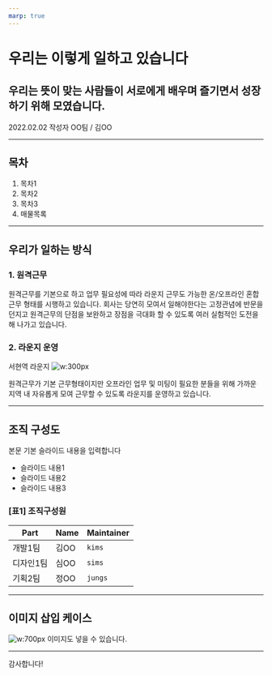 ```yaml
---
marp: true
---
```


<!--
theme: ppt
paginate: true
-->


<!--
_class: cover
-->

# 우리는 이렇게 일하고 있습니다

## 우리는 뜻이 맞는 사람들이 서로에게 배우며 즐기면서 성장하기 위해 모였습니다.

2022.02.02
작성자 OO팀 / 김OO 

---

<!--
_class: toc
-->

## 목차
1. 목차1
2. 목차2
3. 목차3
4. 매물목록

---

## 우리가 일하는 방식

### 1. 원격근무
 원격근무를 기본으로 하고 업무 필요성에 따라 라운지 근무도 가능한 온/오프라인 혼합근무 형태를 시행하고 있습니다. 회사는 당연히 모여서 일해야한다는 고정관념에 반문을 던지고 원격근무의 단점을 보완하고 장점을 극대화 할 수 있도록 여러 실험적인 도전을 해 나가고 있습니다.

 ### 2. 라운지 운영

서현역 라운지 
![w:300px](https://oopy.lazyrockets.com/api/v2/notion/image?src=https%3A%2F%2Fs3-us-west-2.amazonaws.com%2Fsecure.notion-static.com%2F7e54dec2-0c11-4641-b91c-52ccb285cd4c%2FUntitled.png&blockId=f1442dc6-daa2-45b5-b3b0-2e19f666a487)

원격근무가 기본 근무형태이지만 오프라인 업무 및 미팅이 필요한 분들을 위해 가까운 지역 내 자유롭게 모여 근무할 수 있도록 라운지를 운영하고 있습니다. 

--- 
## 조직 구성도

본문 기본 슬라이드 내용을 입력합니다 
- 슬라이드 내용1
- 슬라이드 내용2
- 슬라이드 내용3


### [표1] 조직구성원

| Part | Name | Maintainer |
| --------- | ----------- | -- |
| 개발1팀 | 김OO | `kims` |
| 디자인1팀 | 심OO | `sims` |
| 기획2팀 | 정OO | `jungs` |

---

## 이미지 삽입 케이스

![w:700px](https://oopy.lazyrockets.com/api/v2/notion/image?src=https%3A%2F%2Fs3-us-west-2.amazonaws.com%2Fsecure.notion-static.com%2F2c979f92-dc82-41fd-be93-41c77349a8ed%2Fcity_retouch_0609.jpg&blockId=de075330-092b-406c-86df-89836eb4c09a)
이미지도 넣을 수 있습니다.

---

<!--
_class: last
-->

감사합니다!
